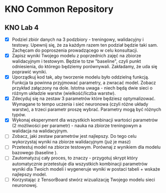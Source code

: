 # KNO Common Repository

## KNO Lab 4
- [x] Podziel zbiór danych na 3 podzbiory - treningowy, walidacyjny i testowy. Upewnij się, że za każdym razem ten podział będzie taki sam. Zachęcam do poproszenia prowadzącego w celu konsultacji.
- [x] Zapisz wyniki Twojego modelu z poprzednich zajęć na zbiorze walidacyjnym i testowym. Będzie to tzw "baseline", czyli punkt odniesienia, do którego będziemy porównywali. Zakładamy, że uda się poprawić wyniki. 
- [x] Uporządkuj kod tak, aby tworzenie modelu było oddzielną funkcją. Funkcja ta powinna przyjmować parametry, a zwracać model. Zobacz przykład załączony na dole. Istotna uwaga - niech będą dwie sieci o różnym układzie warstw (wielkość/liczba warstw).
- [x] Zdecyduj się na zestaw 3 parametrów które będziesz optymalizować. Wymagane to tempo uczenia i sieć neuronowa (czyli różne układy warstw), a trzeci parametr proszę wybrać. Parametry mogą być różnych typów.
- [x] Wykonaj eksperyment dla wszystkich kombinacji wartości parametrów (2 możliwości per parametr) - nauka na zbiorze treningowym a walidacja na walidacyjnym.
- [ ] Zobacz, jaki zestaw parametrów jest najlepszy. Do tego celu wykorzystaj wyniki na zbiorze walidacyjnym (już je masz)
- [ ] Przetestuj model na zbiorze testowym. Porównaj z wynikiem dla modelu bazowego (baseline ).
- [ ] Zautomatyzuj cały proces, to znaczy - przygotuj skrypt który automatycznie przetestuje dla wszystkich kombinacji parametrów wyniki dla Twoich modeli i wygeneruje wyniki w postaci tabeli + wskaże najlepszy model.
- [ ] Korzystając z TensorBoard stwórz wizualizację Twojego modelu sieci neuronowej.